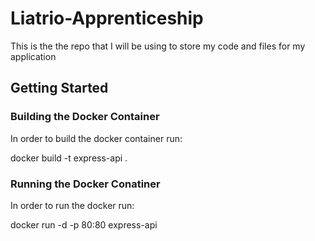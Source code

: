 # Liatrio-Apprenticeship

This is the the repo that I will be using to store my code and files for my application

## Getting Started

### Building the Docker Container
In order to build the docker container run:

docker build -t express-api .

### Running the Docker Conatiner
In order to run the docker run:

docker run -d -p 80:80 express-api
